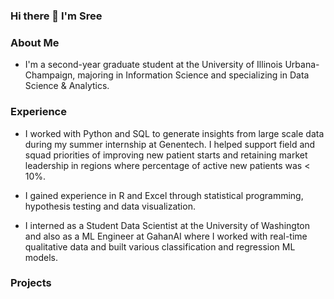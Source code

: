 ### Hi there 👋 I'm Sree

### About Me
- I'm a second-year graduate student at the University of Illinois Urbana-Champaign, majoring in Information Science and specializing in Data Science & Analytics.


### Experience
- I worked with Python and SQL to generate insights from large scale data during my summer internship at Genentech. I helped
support field and squad priorities of improving new patient starts and retaining market leadership in regions where percentage of active new patients was < 10%.

- I gained experience in R and Excel through statistical programming, hypothesis testing and data visualization.

- I interned as a Student Data Scientist at the University of Washington and also as a ML Engineer at GahanAI where I worked with real-time qualitative data and built various classification and regression ML models.

### Projects


<!--
**sreenithibalasu/sreenithibalasu** is a ✨ _special_ ✨ repository because its `README.md` (this file) appears on your GitHub profile.

Here are some ideas to get you started:

- 🔭 I’m currently working on ...
- 🌱 I’m currently learning ...
- 👯 I’m looking to collaborate on ...
- 🤔 I’m looking for help with ...
- 💬 Ask me about ...
- 📫 How to reach me: ...
- 😄 Pronouns: ...
- ⚡ Fun fact: ...
-->

